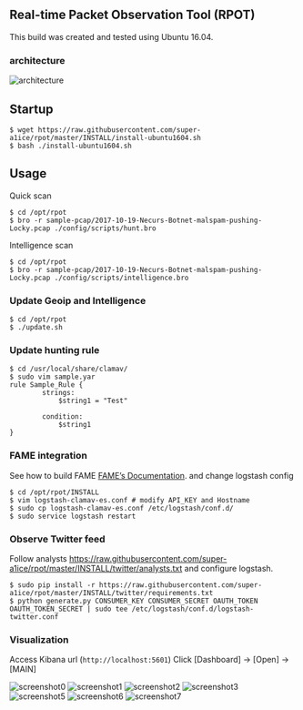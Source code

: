 ## Real-time Packet Observation Tool (RPOT)


This build was created and tested using Ubuntu 16.04.


### architecture
![architecture](https://github.com/super-a1ice/rpot/raw/master/screenshot/architecture.png "architecture")


## Startup
```
$ wget https://raw.githubusercontent.com/super-a1ice/rpot/master/INSTALL/install-ubuntu1604.sh 
$ bash ./install-ubuntu1604.sh
```

## Usage

Quick scan
```
$ cd /opt/rpot
$ bro -r sample-pcap/2017-10-19-Necurs-Botnet-malspam-pushing-Locky.pcap ./config/scripts/hunt.bro
```

Intelligence scan
```
$ cd /opt/rpot
$ bro -r sample-pcap/2017-10-19-Necurs-Botnet-malspam-pushing-Locky.pcap ./config/scripts/intelligence.bro
```

### Update Geoip and Intelligence
```
$ cd /opt/rpot
$ ./update.sh
```

### Update hunting rule
```
$ cd /usr/local/share/clamav/
$ sudo vim sample.yar
rule Sample_Rule {
        strings:
            $string1 = "Test"

        condition:
            $string1
}
```

### FAME integration

See how to build FAME [FAME’s Documentation](https://fame.readthedocs.io/en/latest/).
and change logstash config
```
$ cd /opt/rpot/INSTALL
$ vim logstash-clamav-es.conf # modify API_KEY and Hostname
$ sudo cp logstash-clamav-es.conf /etc/logstash/conf.d/
$ sudo service logstash restart
```

### Observe Twitter feed
Follow analysts
https://raw.githubusercontent.com/super-a1ice/rpot/master/INSTALL/twitter/analysts.txt
and configure logstash.
```
$ sudo pip install -r https://raw.githubusercontent.com/super-a1ice/rpot/master/INSTALL/twitter/requirements.txt
$ python generate.py CONSUMER_KEY CONSUMER_SECRET OAUTH_TOKEN OAUTH_TOKEN_SECRET | sudo tee /etc/logstash/conf.d/logstash-twitter.conf
```

### Visualization

Access Kibana url (``http://localhost:5601``)
Click [Dashboard] -> [Open] -> [MAIN]

![screenshot0](https://github.com/super-a1ice/rpot/raw/master/screenshot/screenshot0.png "Hunt Dashboards")
![screenshot1](https://github.com/super-a1ice/rpot/raw/master/screenshot/screenshot1.png "Intel")
![screenshot2](https://github.com/super-a1ice/rpot/raw/master/screenshot/screenshot2.png "DNS")
![screenshot3](https://github.com/super-a1ice/rpot/raw/master/screenshot/screenshot3.png "Connection")
![screenshot5](https://github.com/super-a1ice/rpot/raw/master/screenshot/screenshot5.png "Files")
![screenshot6](https://github.com/super-a1ice/rpot/raw/master/screenshot/screenshot6.png "Search Files")
![screenshot7](https://github.com/super-a1ice/rpot/raw/master/screenshot/screenshot7.png "Suricata")
